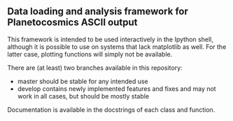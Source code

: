 ## Data loading and analysis framework for Planetocosmics ASCII output

This framework is intended to be used interactively in the Ipython shell, although it is possible to use on systems that lack matplotlib as well. For the latter case, plotting functions will simply not be available.

There are (at least) two branches available in this repository: 
- master should be stable for any intended use
- develop contains newly implemented features and fixes and may not work in all cases, but should be mostly stable

Documentation is available in the docstrings of each class and function.
